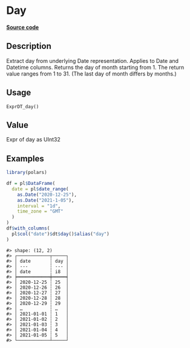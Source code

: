 

# Day

[**Source code**](https://github.com/pola-rs/r-polars/tree/97c09bc0a6fc3d166744dbddd037b49e8d8fc6c2/R/expr__datetime.R#L336)

## Description

Extract day from underlying Date representation. Applies to Date and
Datetime columns. Returns the day of month starting from 1. The return
value ranges from 1 to 31. (The last day of month differs by months.)

## Usage

<pre><code class='language-R'>ExprDT_day()
</code></pre>

## Value

Expr of day as UInt32

## Examples

``` r
library(polars)

df = pl$DataFrame(
  date = pl$date_range(
    as.Date("2020-12-25"),
    as.Date("2021-1-05"),
    interval = "1d",
    time_zone = "GMT"
  )
)
df$with_columns(
  pl$col("date")$dt$day()$alias("day")
)
```

    #> shape: (12, 2)
    #> ┌────────────┬─────┐
    #> │ date       ┆ day │
    #> │ ---        ┆ --- │
    #> │ date       ┆ i8  │
    #> ╞════════════╪═════╡
    #> │ 2020-12-25 ┆ 25  │
    #> │ 2020-12-26 ┆ 26  │
    #> │ 2020-12-27 ┆ 27  │
    #> │ 2020-12-28 ┆ 28  │
    #> │ 2020-12-29 ┆ 29  │
    #> │ …          ┆ …   │
    #> │ 2021-01-01 ┆ 1   │
    #> │ 2021-01-02 ┆ 2   │
    #> │ 2021-01-03 ┆ 3   │
    #> │ 2021-01-04 ┆ 4   │
    #> │ 2021-01-05 ┆ 5   │
    #> └────────────┴─────┘
